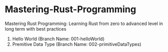 # Mastering-Rust-Programming
Mastering Rust Programming: Learning Rust from zero to advanced level in long term with best practices

01. Hello World (Branch Name: 001-helloWorld)
02. Premitive Data Type (Branch Name: 002-primitiveDataTypes)